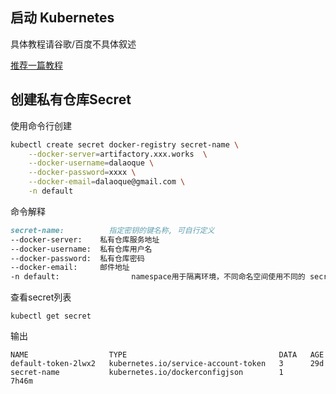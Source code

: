 ## 启动 Kubernetes

具体教程请谷歌/百度不具体叙述

[推荐一篇教程](https://rominirani.com/tutorial-getting-started-with-kubernetes-with-docker-on-mac-7f58467203fd)

## 创建私有仓库Secret

使用命令行创建

```bash
kubectl create secret docker-registry secret-name \
    --docker-server=artifactory.xxx.works  \
    --docker-username=dalaoque \
    --docker-password=xxxx \
    --docker-email=dalaoque@gmail.com \
    -n default
```

命令解释

```markdown
secret-name:          指定密钥的键名称, 可自行定义
--docker-server:    私有仓库服务地址
--docker-username:  私有仓库用户名
--docker-password:  私有仓库密码
--docker-email:     邮件地址
-n default:                namespace用于隔离环境，不同命名空间使用不同的 secret，默认是 default
```

查看secret列表

`kubectl get secret`

输出

```
NAME                  TYPE                                  DATA   AGE
default-token-2lwx2   kubernetes.io/service-account-token   3      29d
secret-name           kubernetes.io/dockerconfigjson        1      7h46m
```

